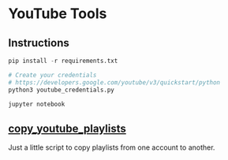 # YouTube Tools

## Instructions
```python
pip install -r requirements.txt

# Create your credentials
# https://developers.google.com/youtube/v3/quickstart/python
python3 youtube_credentials.py

jupyter notebook
```

## [copy_youtube_playlists](copy_youtube_playlists.ipynb)

Just a little script to copy playlists from one account to another.